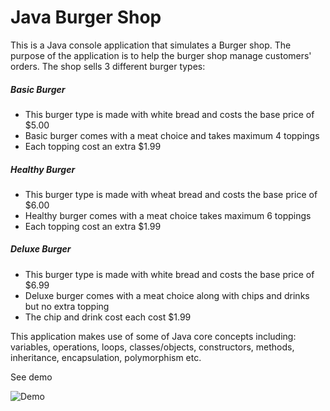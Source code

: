 # Java Burger Shop

This is a Java console application that simulates a Burger shop.
The purpose of the application is to help the burger shop manage customers' orders.
The shop sells 3 different burger types:
 #####   Basic Burger 
 * This burger type is made with white bread and costs the base price of $5.00
 * Basic burger comes with a meat choice and takes maximum 4 toppings
 * Each topping cost an extra $1.99
 
 ##### Healthy Burger
 * This burger type is made with wheat bread and costs the base price of $6.00
 * Healthy burger comes with a meat choice takes maximum 6 toppings
 * Each topping cost an extra $1.99
     
 ##### Deluxe Burger
 * This burger type is made with white bread and costs the base price of $6.99
 * Deluxe burger comes with a meat choice along with chips and drinks but no extra topping
 * The chip and drink cost each cost $1.99

 This application makes use of some of Java core concepts including:
 variables, operations, loops, classes/objects, constructors, methods, inheritance,
 encapsulation, polymorphism etc.
 
 See demo
 
 ![Demo](/demo.gif)
 
 